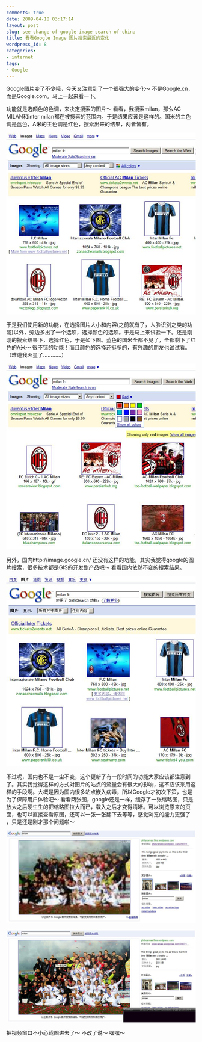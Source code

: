 ```yaml
---
comments: true
date: 2009-04-18 03:17:14
layout: post
slug: see-change-of-google-image-search-of-china
title: 看看Google Image 图片搜索最近的变化
wordpress_id: 8
categories:
- internet
tags:
- Google
---
```


Google图片变了不少哦，今天又注意到了一个很强大的变化～ 不是Google.cn，而是Google.com。马上一起来看一下。




功能就是选颜色的色调，来决定搜索的图片～ 看看，我搜索milan，那么AC MILAN和inter milan都在被搜索的范围内。于是结果应该是这样的。国米的主色调是蓝色，A米的主色调是红色，搜索出来的结果，两者皆有。




![](/images/uploads/zb/2009-04-18_before.JPG)




于是我们使用新的功能，在选择图片大小和内容(之前就有了，人脸识别之类的功能)以外，旁边多出了一个选项，选择颜色的选项。于是马上来试验一下。还是刚刚的搜索结果下，选择红色，于是如下图。蓝色的国米全都不见了，全都剩下了红色的A米～ 很不错的功能！而且颜色的选择还挺多的，有兴趣的朋友也试试看。（难道我火星了…………）




![](/images/uploads/zb/2009-04-18_after.JPG)




另外，国内http://image.google.cn/ 还没有这样的功能，其实我觉得google的图片搜索，很多技术都是GIS的开发副产品吧～ 看看国内依然不变的搜索结果。







![](/images/uploads/zb/2009-04-18_imagegooglecn.JPG)




不过呢，国内也不是一尘不变，这个更新了有一段时间的功能大家应该都注意到了。其实我觉得这样的方式对图片的站点的流量会有很大的影响，这不应该采用这样的手段啊。大概是因为国内很多站点嵌入病毒，所以Google才初次下策，也是为了保障用户体验吧～ 看看两张图，google还是一样，缓存了一张缩略图，只是放大之后硬生生的把缩略图拉大而已，载入之后才变得清晰。可以浏览原来的页面，也可以直接查看原图，还可以一张一张翻下去等等，感觉浏览的能力更强了 ，只是还是刚才那个问题啦～




![](/images/uploads/zb/2009-04-18_cnbefore.JPG)




![](/images/uploads/zb/2009-04-18_cnafter.JPG)




把视频窗口不小心截图进去了～ 不改了说～ 嘿嘿～
